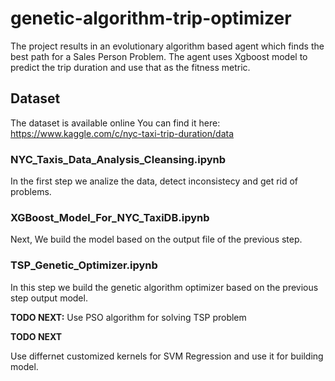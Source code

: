 # genetic-algorithm-trip-optimizer
The project results in an evolutionary algorithm based agent which finds the best path for a Sales Person Problem. The agent uses Xgboost model to predict the trip duration and use that as the fitness metric.


## Dataset
The dataset is available online
You can find it here: https://www.kaggle.com/c/nyc-taxi-trip-duration/data

### NYC_Taxis_Data_Analysis_Cleansing.ipynb

In the first step we analize the data, detect inconsistecy and get rid of problems.

### XGBoost_Model_For_NYC_TaxiDB.ipynb

Next, We build the model based on the output file of the previous step.

### TSP_Genetic_Optimizer.ipynb

In this step we build the genetic algorithm optimizer based on the previous step output model.


**TODO NEXT:**
Use PSO algorithm for solving TSP problem

**TODO NEXT**

Use differnet customized kernels for SVM Regression and use it for building model.
